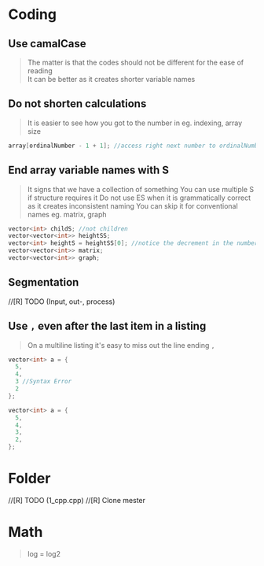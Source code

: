 # Coding
  ## Use camalCase
  > The matter is that the codes should not be different for the ease of reading  
  > It can be better as it creates shorter variable names  
  ## Do not shorten calculations
  > It is easier to see how you got to the number in eg. indexing, array size
  ```c++
  array[ordinalNumber - 1 + 1]; //access right next number to ordinalNumber
  ```
  ## End array variable names with S
  > It signs that we have a collection of something
  > You can use multiple S if structure requires it
  > Do not use ES when it is grammatically correct as it creates inconsistent naming
  > You can skip it for conventional names eg. matrix, graph
  ```c++
  vector<int> childS; //not children
  vector<vector<int>> heightSS;
  vector<int> heightS = heightSS[0]; //notice the decrement in the number of 'S'-s
  vector<vector<int>> matrix;
  vector<vector<int>> graph;
  ```
  ## Segmentation
  //[R] TODO (Input, out-, process)
  ## Use `,` even after the last item in a listing
  > On a multiline listing it's easy to miss out the line ending `,`
  ```c++
  vector<int> a = {
    5,
    4,
    3 //Syntax Error
    2
  };
  ```
  ```c++
  vector<int> a = {
    5,
    4,
    3,
    2,
  };
  ```
# Folder
  //[R] TODO (1_cpp.cpp)
  //[R] Clone mester
# Math
> log = log2
